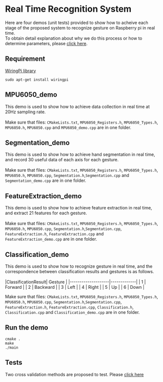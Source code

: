 Real Time Recognition System
==
Here are four demos (unit tests) provided to show how to acheive each stage of the proposed system to recognize gesture on Raspberry pi in real time. <br>
To obtain detail explanation about why we do this process or how to determine parameters, please [click here](https://github.com/Real-time-embedded10/Magic-Music-Player/tree/master/Software/Hand%20Gesture%20Recognition/Software%20Used%20in%20Database%20Establishment).<br>

Requirement
--
[WiringPi library](http://wiringpi.com/)<br>
```
sudo apt-get install wiringpi
```
MPU6050_demo
--
This demo is used to show how to achieve data collection in real time at 20Hz sampling rate. <br>
<br>
Make sure that files: `CMakeLists.txt`, `MPU6050_Registers.h`, `MPU6050_Types.h`, `MPU6050.h`, `MPU6050.cpp` and `MPU6050_demo.cpp` are in one folder. <br>

Segmentation_demo
--
This demo is used to show how to achieve hand segmentation in real time, and record 30 useful data of each axis for each gesture. <br>
<br>
Make sure that files: `CMakeLists.txt`, `MPU6050_Registers.h`, `MPU6050_Types.h`, `MPU6050.h`, `MPU6050.cpp`, `Segmentation.h`,`Segmentation.cpp` and `Segmentation_demo.cpp` are in one folder. <br>

FeatureExtraction_demo
--
This demo is used to show how to achieve feature extraction in real time, and extract 21 features for each gesture. <br>
<br>
Make sure that files: `CMakeLists.txt`, `MPU6050_Registers.h`, `MPU6050_Types.h`, `MPU6050.h`, `MPU6050.cpp`, `Segmentation.h`,`Segmentation.cpp`, `FeatureExtraction.h`, `FeatureExtraction.cpp` and `FeatureExtraction_demo.cpp` are in one folder. <br>

Classification_demo
--
This demo is used to show how to recognize gesture in real time, and the correspondence between classification results and gestures is as follows. <br>
<br>
|ClassificationResult|   Gesture   |
|--------------------|-------------|
|         1          |   Forward   |
|         2          |   Backward  |
|         3          |    Left     |
|         4          |    Right    |
|         5          |     Up      |
|         6          |    Down     |
<br>

Make sure that files: `CMakeLists.txt`, `MPU6050_Registers.h`, `MPU6050_Types.h`, `MPU6050.h`, `MPU6050.cpp`, `Segmentation.h`,`Segmentation.cpp`, `FeatureExtraction.h`, `FeatureExtraction.cpp`, `Classification.h`, `Classification.cpp` and `Classification_demo.cpp` are in one folder. <br>

Run the demo
--
```
cmake .
make
./main
```
Tests
--
Two cross validation methods are proposed to test. Please [click here](https://github.com/Real-time-embedded10/Magic-Music-Player/tree/master/Software/Hand%20Gesture%20Recognition/Software%20Used%20in%20Testing)
